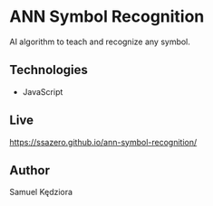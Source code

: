 # ANN Symbol Recognition

AI algorithm to teach and recognize any symbol.

## Technologies

-  JavaScript

## Live

https://ssazero.github.io/ann-symbol-recognition/

## Author

Samuel Kędziora
